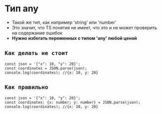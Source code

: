 # **Тип any**
- Такой же тип, как например 'string' или 'number'
- Это значит, что TS понятия не имеет, что это и не может проверить на содержание ошибок
- **Нужно избегать переменных с типом 'any' любой ценой**

## `Как делать не стоит`
```
const json = '{"x": 10, "y": 20}';
const coordinates = JSON.parse(json);
console.log(coordinates); //{x: 10, y: 20}
```

## `Как правильно`
```
const json = '{"x": 10, "y": 20}';
const coordinates: {x: number; y: number} = JSON.parse(json);
console.log(coordinates); //{x: 10, y: 20}
```
